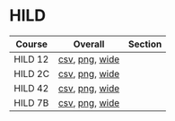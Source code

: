 # HILD

| Course | Overall | Section |
| ------ | ------- | ------- |
| HILD 12 | [csv](https://github.com/UCSD-Historical-Enrollment-Data/2025Spring/blob/main/overall/HILD%2012.csv), [png](https://raw.githubusercontent.com/UCSD-Historical-Enrollment-Data/2025Spring/main/plot_overall/HILD%2012.png), [wide](https://raw.githubusercontent.com/UCSD-Historical-Enrollment-Data/2025Spring/main/plot_overall_wide/HILD%2012.png) |  |
| HILD 2C | [csv](https://github.com/UCSD-Historical-Enrollment-Data/2025Spring/blob/main/overall/HILD%202C.csv), [png](https://raw.githubusercontent.com/UCSD-Historical-Enrollment-Data/2025Spring/main/plot_overall/HILD%202C.png), [wide](https://raw.githubusercontent.com/UCSD-Historical-Enrollment-Data/2025Spring/main/plot_overall_wide/HILD%202C.png) |  |
| HILD 42 | [csv](https://github.com/UCSD-Historical-Enrollment-Data/2025Spring/blob/main/overall/HILD%2042.csv), [png](https://raw.githubusercontent.com/UCSD-Historical-Enrollment-Data/2025Spring/main/plot_overall/HILD%2042.png), [wide](https://raw.githubusercontent.com/UCSD-Historical-Enrollment-Data/2025Spring/main/plot_overall_wide/HILD%2042.png) |  |
| HILD 7B | [csv](https://github.com/UCSD-Historical-Enrollment-Data/2025Spring/blob/main/overall/HILD%207B.csv), [png](https://raw.githubusercontent.com/UCSD-Historical-Enrollment-Data/2025Spring/main/plot_overall/HILD%207B.png), [wide](https://raw.githubusercontent.com/UCSD-Historical-Enrollment-Data/2025Spring/main/plot_overall_wide/HILD%207B.png) |  |

